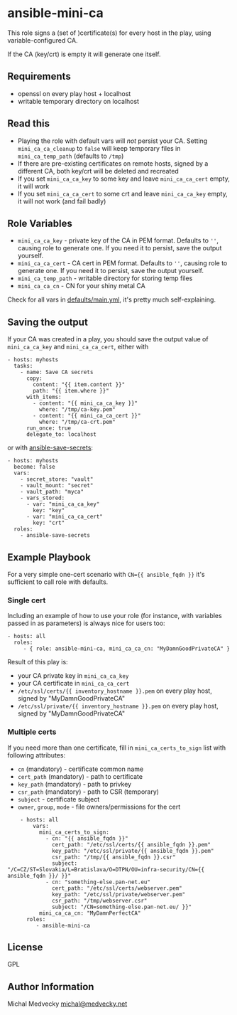 # ansible-mini-ca

This role signs a (set of )certificate(s) for every host in the play, using variable-configured CA.

If the CA (key/crt) is empty it will generate one itself.

## Requirements

* openssl on every play host + localhost
* writable temporary directory on localhost

## Read this

* Playing the role with default vars will *not* persist your CA. Setting `mini_ca_ca_cleanup` to `false` will keep temporary files in `mini_ca_temp_path` (defaults to `/tmp`)
* If there are pre-existing certificates on remote hosts, signed by a different CA, both key/crt will be deleted and recreated
* If you set `mini_ca_ca_key` to some key and leave `mini_ca_ca_cert` empty, it will work
* If you set `mini_ca_ca_cert` to some crt and leave `mini_ca_ca_key` empty, it will not work (and fail badly)

## Role Variables

* `mini_ca_ca_key` - private key of the CA in PEM format. Defaults to `''`, causing role to generate one. If you need it to persist, save the output yourself.
* `mini_ca_ca_cert` - CA cert in PEM format. Defaults to `''`, causing role to generate one. If you need it to persist, save the output yourself.
* `mini_ca_temp_path` - writable directory for storing temp files
* `mini_ca_ca_cn` - CN for your shiny metal CA

Check for all vars in [defaults/main.yml](defaults/main.yml), it's pretty much self-explaining.

## Saving the output

If your CA was created in a play, you should save the output value of `mini_ca_ca_key` and `mini_ca_ca_cert`, either with

```
- hosts: myhosts
  tasks:
    - name: Save CA secrets
      copy:
        content: "{{ item.content }}"
        path: "{{ item.where }}"
      with_items:
        - content: "{{ mini_ca_ca_key }}"
          where: "/tmp/ca-key.pem"
        - content: "{{ mini_ca_ca_cert }}"
          where: "/tmp/ca-crt.pem"
      run_once: true
      delegate_to: localhost
```

or with [ansible-save-secrets](https://github.com/pan-net-security/ansible-save-secrets/):

```
- hosts: myhosts
  become: false
  vars:
    - secret_store: "vault"
    - vault_mount: "secret"
    - vault_path: "myca"
    - vars_stored:
      - var: "mini_ca_ca_key"
        key: "key"
      - var: "mini_ca_ca_cert"
        key: "crt"
  roles:
    - ansible-save-secrets
```

## Example Playbook

For a very simple one-cert scenario with `CN={{ ansible_fqdn }}` it's sufficient to call role with defaults.

### Single cert

Including an example of how to use your role (for instance, with variables passed in as parameters) is always nice for users too:

    - hosts: all
      roles:
         - { role: ansible-mini-ca, mini_ca_ca_cn: "MyDamnGoodPrivateCA" }

Result of this play is:

  * your CA private key in `mini_ca_ca_key`
  * your CA certificate in `mini_ca_ca_cert`
  * `/etc/ssl/certs/{{ inventory_hostname }}.pem` on every play host, signed by "MyDamnGoodPrivateCA"
  * `/etc/ssl/private/{{ inventory_hostname }}.pem` on every play host, signed by "MyDamnGoodPrivateCA"

### Multiple certs

If you need more than one certificate, fill in `mini_ca_certs_to_sign` list with following attributes:

* `cn` (mandatory) - certificate common name
* `cert_path` (mandatory) - path to certificate
* `key_path` (mandatory) - path to privkey
* `csr_path` (mandatory) - path to CSR (temporary)
* `subject` - certificate subject
* `owner`, `group`, `mode` - file owners/permissions for the cert

```
    - hosts: all
        vars:
          mini_ca_certs_to_sign:
            - cn: "{{ ansible_fqdn }}"
              cert_path: "/etc/ssl/certs/{{ ansible_fqdn }}.pem"
              key_path: "/etc/ssl/private/{{ ansible_fqdn }}.pem"
              csr_path: "/tmp/{{ ansible_fqdn }}.csr"
              subject: "/C=CZ/ST=Slovakia/L=Bratislava/O=DTPN/OU=infra-security/CN={{ ansible_fqdn }}/ }}"
            - cn: "something-else.pan-net.eu"
              cert_path: "/etc/ssl/certs/webserver.pem"
              key_path: "/etc/ssl/private/webserver.pem"
              csr_path: "/tmp/webserver.csr"
              subject: "/CN=something-else.pan-net.eu/ }}"
          mini_ca_ca_cn: "MyDamnPerfectCA"
      roles:
         - ansible-mini-ca
```

## License

GPL

## Author Information

Michal Medvecky <michal@medvecky.net>
